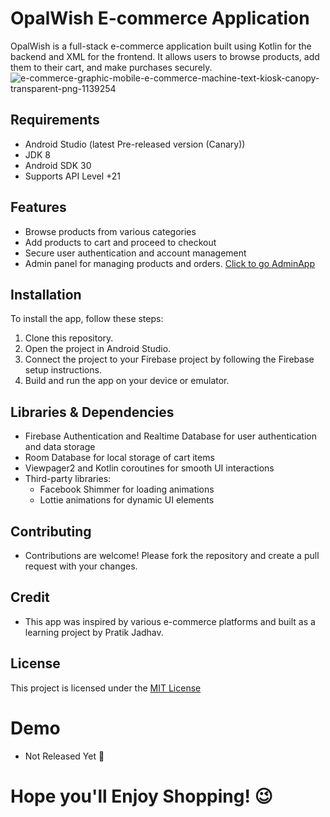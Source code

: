 # OpalWish E-commerce Application

OpalWish is a full-stack e-commerce application built using Kotlin for the backend and XML for the frontend. It allows users to browse products, add them to their cart, and make purchases securely.
![e-commerce-graphic-mobile-e-commerce-machine-text-kiosk-canopy-transparent-png-1139254](https://github.com/pratik50/OpalWish/assets/92214381/8461137c-af82-4c5d-8725-41b784bd42c6)


## Requirements

- Android Studio (latest Pre-released version (Canary))
- JDK 8
- Android SDK 30
- Supports API Level +21

## Features

- Browse products from various categories
- Add products to cart and proceed to checkout
- Secure user authentication and account management
- Admin panel for managing products and orders.  [Click to go AdminApp](https://github.com/pratik50/OpalWish-Admin)

## Installation

To install the app, follow these steps:

1. Clone this repository.
2. Open the project in Android Studio.
3. Connect the project to your Firebase project by following the Firebase setup instructions.
4. Build and run the app on your device or emulator.

## Libraries & Dependencies

- Firebase Authentication and Realtime Database for user authentication and data storage
- Room Database for local storage of cart items
- Viewpager2 and Kotlin coroutines for smooth UI interactions
- Third-party libraries:
  - Facebook Shimmer for loading animations
  - Lottie animations for dynamic UI elements

## Contributing

- Contributions are welcome! Please fork the repository and create a pull request with your changes.

## Credit

- This app was inspired by various e-commerce platforms and built as a learning project by Pratik Jadhav.

## License

This project is licensed under the [MIT License](LICENSE.txt) 

# Demo

- Not Released Yet 🥲

# Hope you'll Enjoy Shopping! 😉  
